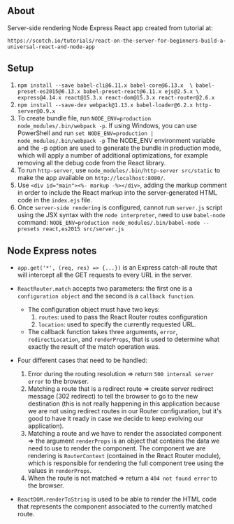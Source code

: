 #
## About
Server-side rendering Node Express React app created from tutorial at:

`https://scotch.io/tutorials/react-on-the-server-for-beginners-build-a-universal-react-and-node-app`

## Setup
1. `npm install --save babel-cli@6.11.x babel-core@6.13.x  \
  babel-preset-es2015@6.13.x babel-preset-react@6.11.x ejs@2.5.x \
  express@4.14.x react@15.3.x react-dom@15.3.x react-router@2.6.x`
2. `npm install --save-dev webpack@1.13.x babel-loader@6.2.x http-server@0.9.x`
3. To create bundle file, run `NODE_ENV=production node_modules/.bin/webpack -p`.
   If using Windows, you can use PowerShell and run `set NODE_ENV=production | node_modules/.bin/webpack -p`  The NODE_ENV environment variable and the -p option are used to generate the bundle in production mode, which will apply a number of additional optimizations, for example removing all the debug code from the React library.
4. To run `http-server`, use `node_modules/.bin/http-server src/static` to make the app available on `http://localhost:8080/`.
5. Use `<div id="main"><%- markup -%></div>`, adding the markup comment in order to include the React markup into the server-generated HTML code in the `index.ejs` file.
6. Once `server-side rendering` is configured, cannot run `server.js` script using the JSX syntax with the `node interpreter`, need to use `babel-node` command: `NODE_ENV=production node_modules/.bin/babel-node --presets react,es2015 src/server.js`


## Node Express notes
* `app.get('*', (req, res) => {...})` is an Express catch-all route that will intercept all the GET requests to every URL in the server.
* `ReactRouter.match` accepts two parameters: the first one is a `configuration object` and the second is a `callback function`.
  * The configuration object must have two keys:
    1. `routes`: used to pass the React Router routes configuration
    2. `location`: used to specify the currently requested URL.
  * The callback function takes three arguments, `error`, `redirectLocation`, and `renderProps`, that is used to determine what exactly the result of the match operation was.

* Four different cases that need to be handled:
  1. Error during the routing resolution => return `500 internal server error` to the browser.
  2. Matching a route that is a redirect route => create server redirect message (302 redirect) to tell the browser to go to the new destination (this is not really happening in this application because we are not using redirect routes in our Router configuration, but it's good to have it ready in case we decide to keep evolving our application).
  3. Matching a route and we have to render the associated component => the argument `renderProps` is an object that contains the data we need to use to render the component. The component we are rendering is `RouterContext` (contained in the React Router module), which is responsible for rendering the full component tree using the values in `renderProps`.
  4. When the route is not matched => return a `404 not found error` to the browser.

* `ReactDOM.renderToString` is used to be able to render the HTML code that represents the component associated to the currently matched route.
